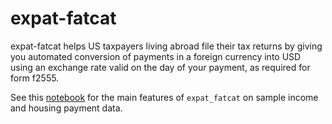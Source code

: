 # expat-fatcat

expat-fatcat helps US taxpayers living abroad file their tax returns by giving you automated conversion of payments in a foreign currency into USD using an exchange rate valid on the day of your payment, as required for form f2555.

See this [notebook](notebooks/fx.ipynb) for the main features of `expat_fatcat` on sample income and housing payment data.